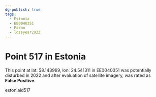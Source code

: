 ```yaml
---
dg-publish: true
tags:
  - Estonia
  - EE0040351
  - Pärnu
  - lossyear2022
---
```


# Point 517 in Estonia

This point at lat: 58.143999, lon: 24.541311 in EE0040351 was potentially disturbed in 2022 and after evaluation of satellite imagery, was rated as **False Positive**.



estoniaid517